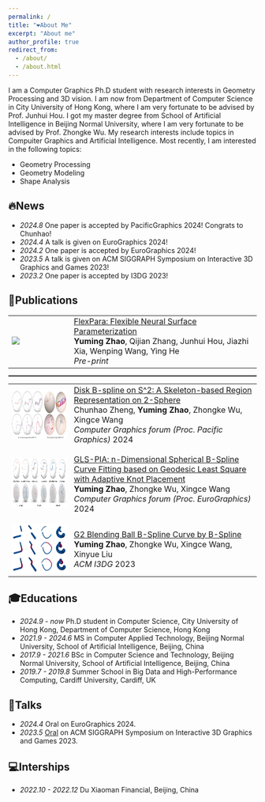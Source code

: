 ```yaml
---
permalink: /
title: "❤️About Me"
excerpt: "About me"
author_profile: true
redirect_from: 
  - /about/
  - /about.html
---
```


I am a Computer Graphics Ph.D student with research interests in Geometry Processing and 3D vision. I am now from Department of Computer Science in City University of Hong Kong, where I am very fortunate to be advised by Prof. Junhui Hou. I got my master degree from School of Artificial Intelligence in Beijing Normal University, where I am very fortunate to be advised by Prof. Zhongke Wu. My research interests include topics in Compuiter Graphics and Artificial Intelligence. Most recently, I am interested in the following topics:
* Geometry Processing
* Geometry Modeling
* Shape Analysis

🔥News
------
* *2024.8* One paper is accepted by PacificGraphics 2024! Congrats to Chunhao!
* *2024.4* A talk is given on EuroGraphics 2024!
* *2024.2* One paper is accepted by EuroGraphics 2024!
* *2023.5* A talk is given on ACM SIGGRAPH Symposium on Interactive 3D Graphics and Games 2023!
* *2023.2* One paper is accepted by I3DG 2023!

📝Publications
------

<table style="border: none;">
  <tbody>
    <tr>
      <td style="border: none;" width="25%">
        <img src="images/flexpara.png" height="100">
      </td>
      <td style="border: none;" width="75%" valign="middle">
        <a href="https://arxiv.org/abs/2504.19210">
          <papertitle><font size="3">FlexPara: Flexible Neural Surface Parameterization</font></papertitle>
        </a>
        <br>
        <font size="3"><strong>Yuming Zhao</strong>, Qijian Zhang, Junhui Hou, Jiazhi Xia, Wenping Wang, Ying He</font>
        <br>
        <font size="3"><em>Pre-print</em></font>
      </td>
    </tr>
  </tbody>
</table>

<hr style="border: 1.0px solid grey;"/>

<table style="border: none;">
  <tbody>
    <tr>
      <td style="border: none;" width="25%">
        <img src="images/dbsc.png" height="100">
      </td>
      <td style="border: none;" width="75%" valign="middle">
        <a href="https://onlinelibrary.wiley.com/doi/full/10.1111/cgf.15239">
          <papertitle><font size="3">Disk B-spline on S^2: A Skeleton-based Region Representation on 2-Sphere</font></papertitle>
        </a>
        <br>
        <font size="3">Chunhao Zheng, <strong>Yuming Zhao</strong>, Zhongke Wu, Xingce Wang</font>
        <br>
        <font size="3"><em>Computer Graphics forum (Proc. Pacific Graphics)</em> 2024</font>
      </td>
    </tr>
    <tr style="height: 15px; background: transparent; border: none;">
      <td colspan="2" style="border: none; padding: 0;"></td>
    </tr>
    <tr>
      <td style="border: none;" width="25%">
        <img src="images/GLS-PIA.png" height="100">
      </td>
      <td style="border: none;" width="75%" valign="middle">
        <a href="https://onlinelibrary.wiley.com/doi/full/10.1111/cgf.15021">
          <papertitle><font size="3">GLS-PIA: n-Dimensional Spherical B-Spline Curve Fitting based on Geodesic Least Square with Adaptive Knot Placement</font></papertitle>
        </a>
        <br>
        <font size="3"><strong>Yuming Zhao</strong>, Zhongke Wu, Xingce Wang</font>
        <br>
        <font size="3"><em>Computer Graphics forum (Proc. EuroGraphics)</em> 2024</font>
      </td>
    </tr>
    <tr style="height: 15px; background: transparent; border: none;">
      <td colspan="2" style="border: none; padding: 0;"></td>
    </tr>
    <tr>
      <td style="border: none;" width="25%">
        <img src="images/blending.png" height="100">
      </td>
      <td style="border: none;" width="75%" valign="middle">
        <a href="https://dl.acm.org/doi/abs/10.1145/3585504">
          <papertitle><font size="3">G2 Blending Ball B-Spline Curve by B-Spline</font></papertitle>
        </a>
        <br>
        <font size="3"><strong>Yuming Zhao</strong>, Zhongke Wu, Xingce Wang, Xinyue Liu</font>
        <br>
        <font size="3"><em>ACM I3DG</em> 2023</font>
      </td>
    </tr>
  </tbody>
</table>

🎓Educations
------
* *2024.9 - now*
  Ph.D student in Computer Science,
  City University of Hong Kong, Department of Computer Science, Hong Kong 
* *2021.9 - 2024.6*
  MS in Computer Applied Technology,
  Beijing Normal University, School of Artificial Intelligence, Beijing, China 
* *2017.9 - 2021.6* BSc in Computer Science and Technology, Beijing Normal University, School of Artificial Intelligence, Beijing, China
* *2019.7 - 2019.8* Summer School in Big Data and High-Performance Computing, Cardiff University, Cardiff, UK
  
💬Talks
------
* *2024.4* Oral on EuroGraphics 2024.
* *2023.5* [Oral](https://www.youtube.com/watch?v=m8rggUd7cAQ&t=11s) on ACM SIGGRAPH Symposium on Interactive 3D Graphics and Games 2023.

💻Interships
------
* *2022.10 - 2022.12* Du Xiaoman Financial, Beijing, China
